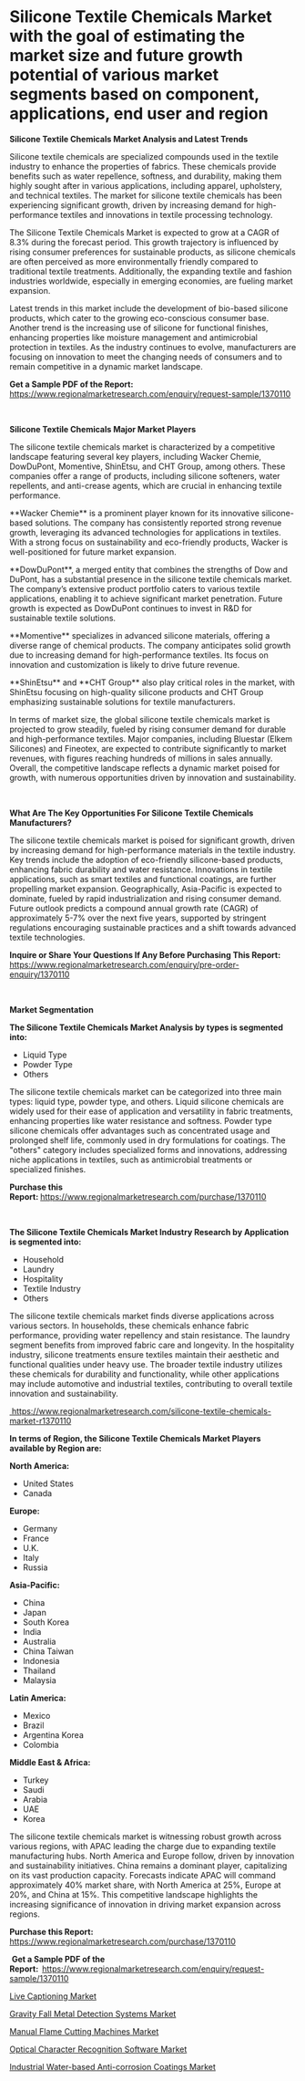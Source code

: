 <p><h1>Silicone Textile Chemicals Market with the goal of estimating the market size and future growth potential of various market segments based on component, applications, end user and region</h1></p><p><strong>Silicone Textile Chemicals Market Analysis and Latest Trends</strong></p>
<p><p>Silicone textile chemicals are specialized compounds used in the textile industry to enhance the properties of fabrics. These chemicals provide benefits such as water repellence, softness, and durability, making them highly sought after in various applications, including apparel, upholstery, and technical textiles. The market for silicone textile chemicals has been experiencing significant growth, driven by increasing demand for high-performance textiles and innovations in textile processing technology.</p><p>The Silicone Textile Chemicals Market is expected to grow at a CAGR of 8.3% during the forecast period. This growth trajectory is influenced by rising consumer preferences for sustainable products, as silicone chemicals are often perceived as more environmentally friendly compared to traditional textile treatments. Additionally, the expanding textile and fashion industries worldwide, especially in emerging economies, are fueling market expansion.</p><p>Latest trends in this market include the development of bio-based silicone products, which cater to the growing eco-conscious consumer base. Another trend is the increasing use of silicone for functional finishes, enhancing properties like moisture management and antimicrobial protection in textiles. As the industry continues to evolve, manufacturers are focusing on innovation to meet the changing needs of consumers and to remain competitive in a dynamic market landscape.</p></p>
<p><strong>Get a Sample PDF of the Report:&nbsp;</strong> <a href="https://www.regionalmarketresearch.com/enquiry/request-sample/1370110">https://www.regionalmarketresearch.com/enquiry/request-sample/1370110</a></p>
<p>&nbsp;</p>
<p><strong>Silicone Textile Chemicals Major Market Players</strong></p>
<p><p>The silicone textile chemicals market is characterized by a competitive landscape featuring several key players, including Wacker Chemie, DowDuPont, Momentive, ShinEtsu, and CHT Group, among others. These companies offer a range of products, including silicone softeners, water repellents, and anti-crease agents, which are crucial in enhancing textile performance.</p><p>**Wacker Chemie** is a prominent player known for its innovative silicone-based solutions. The company has consistently reported strong revenue growth, leveraging its advanced technologies for applications in textiles. With a strong focus on sustainability and eco-friendly products, Wacker is well-positioned for future market expansion.</p><p>**DowDuPont**, a merged entity that combines the strengths of Dow and DuPont, has a substantial presence in the silicone textile chemicals market. The company’s extensive product portfolio caters to various textile applications, enabling it to achieve significant market penetration. Future growth is expected as DowDuPont continues to invest in R&D for sustainable textile solutions.</p><p>**Momentive** specializes in advanced silicone materials, offering a diverse range of chemical products. The company anticipates solid growth due to increasing demand for high-performance textiles. Its focus on innovation and customization is likely to drive future revenue.</p><p>**ShinEtsu** and **CHT Group** also play critical roles in the market, with ShinEtsu focusing on high-quality silicone products and CHT Group emphasizing sustainable solutions for textile manufacturers.</p><p>In terms of market size, the global silicone textile chemicals market is projected to grow steadily, fueled by rising consumer demand for durable and high-performance textiles. Major companies, including Bluestar (Elkem Silicones) and Fineotex, are expected to contribute significantly to market revenues, with figures reaching hundreds of millions in sales annually. Overall, the competitive landscape reflects a dynamic market poised for growth, with numerous opportunities driven by innovation and sustainability.</p></p>
<p>&nbsp;</p>
<p><strong>What Are The Key Opportunities For Silicone Textile Chemicals Manufacturers?</strong></p>
<p><p>The silicone textile chemicals market is poised for significant growth, driven by increasing demand for high-performance materials in the textile industry. Key trends include the adoption of eco-friendly silicone-based products, enhancing fabric durability and water resistance. Innovations in textile applications, such as smart textiles and functional coatings, are further propelling market expansion. Geographically, Asia-Pacific is expected to dominate, fueled by rapid industrialization and rising consumer demand. Future outlook predicts a compound annual growth rate (CAGR) of approximately 5-7% over the next five years, supported by stringent regulations encouraging sustainable practices and a shift towards advanced textile technologies.</p></p>
<p><strong>Inquire or Share Your Questions If Any Before Purchasing This Report:</strong> <a href="https://www.regionalmarketresearch.com/enquiry/pre-order-enquiry/1370110">https://www.regionalmarketresearch.com/enquiry/pre-order-enquiry/1370110</a></p>
<p>&nbsp;</p>
<p><strong>Market Segmentation</strong></p>
<p><strong>The Silicone Textile Chemicals Market Analysis by types is segmented into:</strong></p>
<p><ul><li>Liquid Type</li><li>Powder Type</li><li>Others</li></ul></p>
<p><p>The silicone textile chemicals market can be categorized into three main types: liquid type, powder type, and others. Liquid silicone chemicals are widely used for their ease of application and versatility in fabric treatments, enhancing properties like water resistance and softness. Powder type silicone chemicals offer advantages such as concentrated usage and prolonged shelf life, commonly used in dry formulations for coatings. The "others" category includes specialized forms and innovations, addressing niche applications in textiles, such as antimicrobial treatments or specialized finishes.</p></p>
<p><strong>Purchase this Report:&nbsp;</strong><a href="https://www.regionalmarketresearch.com/purchase/1370110">https://www.regionalmarketresearch.com/purchase/1370110</a></p>
<p>&nbsp;</p>
<p><strong>The Silicone Textile Chemicals Market Industry Research by Application is segmented into:</strong></p>
<p><ul><li>Household</li><li>Laundry</li><li>Hospitality</li><li>Textile Industry</li><li>Others</li></ul></p>
<p><p>The silicone textile chemicals market finds diverse applications across various sectors. In households, these chemicals enhance fabric performance, providing water repellency and stain resistance. The laundry segment benefits from improved fabric care and longevity. In the hospitality industry, silicone treatments ensure textiles maintain their aesthetic and functional qualities under heavy use. The broader textile industry utilizes these chemicals for durability and functionality, while other applications may include automotive and industrial textiles, contributing to overall textile innovation and sustainability.</p></p>
<p><a href="https://www.regionalmarketresearch.com/silicone-textile-chemicals-market-r1370110">&nbsp;https://www.regionalmarketresearch.com/silicone-textile-chemicals-market-r1370110</a></p>
<p><strong>In terms of Region, the Silicone Textile Chemicals Market Players available by Region are:</strong></p>
<p>
    <p> <strong> North America: </strong>
        <ul>
            <li>United States</li>
            <li>Canada</li>
        </ul>
        </p> 
    <p> <strong> Europe: </strong>
        <ul>
            <li>Germany</li>
            <li>France</li>
            <li>U.K.</li>
            <li>Italy</li>
            <li>Russia</li>
        </ul>
        </p> 
    <p> <strong> Asia-Pacific: </strong>
        <ul>
            <li>China</li>
            <li>Japan</li>
            <li>South Korea</li>
            <li>India</li>
            <li>Australia</li>
            <li>China Taiwan</li>
            <li>Indonesia</li>
            <li>Thailand</li>
            <li>Malaysia</li>
        </ul>
        </p> 
    <p> <strong> Latin America: </strong>
        <ul>
            <li>Mexico</li>
            <li>Brazil</li>
            <li>Argentina Korea</li>
            <li>Colombia</li>
        </ul>
        </p> 
    <p> <strong> Middle East & Africa: </strong>
        <ul>
            <li>Turkey</li>
            <li>Saudi</li>
            <li>Arabia</li>
            <li>UAE</li>
            <li>Korea</li>
        </ul>
    </p>
    </p>
<p><p>The silicone textile chemicals market is witnessing robust growth across various regions, with APAC leading the charge due to expanding textile manufacturing hubs. North America and Europe follow, driven by innovation and sustainability initiatives. China remains a dominant player, capitalizing on its vast production capacity. Forecasts indicate APAC will command approximately 40% market share, with North America at 25%, Europe at 20%, and China at 15%. This competitive landscape highlights the increasing significance of innovation in driving market expansion across regions.</p></p>
<p><strong>Purchase this Report: </strong><a href="https://www.regionalmarketresearch.com/purchase/1370110">https://www.regionalmarketresearch.com/purchase/1370110</a></p>
<p>&nbsp;<strong>Get a Sample PDF of the Report:&nbsp;&nbsp;</strong><a href="https://www.regionalmarketresearch.com/enquiry/request-sample/1370110">https://www.regionalmarketresearch.com/enquiry/request-sample/1370110</a></p>
<p><strong></strong></p>
<p><p><a href="https://www.linkedin.com/pulse/role-live-captioning-market-applications-broadcaststreamingeducational-2jixf">Live Captioning Market</a></p><p><a href="https://medium.com/@nashbeahan2023/navigating-the-gravity-fall-metal-detection-systems-market-expert-analysis-and-market-forecast-for-6c25dccad291?postPublishedType=repub">Gravity Fall Metal Detection Systems Market</a></p><p><a href="https://medium.com/@nashbeahan2023/strategic-insights-into-global-manual-flame-cutting-machines-market-trends-2024-2031-covered-8742a9eea11a">Manual Flame Cutting Machines Market</a></p><p><a href="https://www.linkedin.com/pulse/global-optical-character-recognition-software-market-opportunities-irznf">Optical Character Recognition Software Market</a></p><p><a href="https://issuu.com/reportprime-2/docs/industrial-water-based-anti-corrosi_7d15727e05fda6">Industrial Water-based Anti-corrosion Coatings Market</a></p></p>
